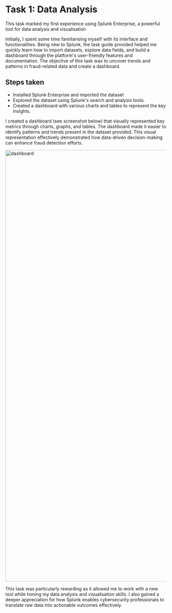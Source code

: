 # Task 1: Data Analysis

This task marked my first experience using Splunk Enterprise, a powerful tool for data analysis and visualisation

Initially, I spent some time familiarising myself with its interface and functionalities. Being new to Splunk, the task guide provided helped me quickly learn how to import datasets, explore data fields, and build a dashboard through the platform's user-friendly features and documentation. The objective of this task was to uncover trends and patterns in fraud-related data and create a dashboard.

## Steps taken 
- Installed Splunk Enterprise and imported the dataset
- Explored the dataset using Splunk's search and analysis tools.
- Created a dashboard with various charts and tables to represent the key insights.

I created a dashboard (see screenshot below) that visually represented key metrics through charts, graphs, and tables. The dashboard made it easier to identify patterns and trends present in the dataset provided. This visual representation effectively demonstrated how data-driven decision-making can enhance fraud detection efforts.

<img width="1347" alt="dashboard" src="https://github.com/user-attachments/assets/163b619d-9ab4-4e72-91b9-e8699e432118" />

This task was particularly rewarding as it allowed me to work with a new tool while honing my data analysis and visualisation skills. I also gained a deeper appreciation for how Splunk enables cybersecurity professionals to translate raw data into actionable outcomes effectively.
